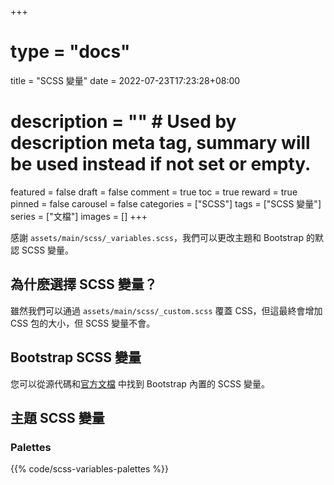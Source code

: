 +++
# type = "docs"
title = "SCSS 變量"
date = 2022-07-23T17:23:28+08:00
# description = "" # Used by description meta tag, summary will be used instead if not set or empty.
featured = false
draft = false
comment = true
toc = true
reward = true
pinned = false
carousel = false
categories = ["SCSS"]
tags = ["SCSS 變量"]
series = ["文檔"]
images = []
+++

感謝 `assets/main/scss/_variables.scss`，我們可以更改主題和 Bootstrap 的默認 SCSS 變量。

<!--more-->

## 為什麽選擇 SCSS 變量？

雖然我們可以通過 `assets/main/scss/_custom.scss` 覆蓋 CSS，但這最終會增加 CSS 包的大小，但 SCSS 變量不會。

## Bootstrap SCSS 變量

您可以從源代碼和[官方文檔](https://getbootstrap.com/) 中找到 Bootstrap 內置的 SCSS 變量。

## 主題 SCSS 變量

### Palettes

{{% code/scss-variables-palettes %}}
